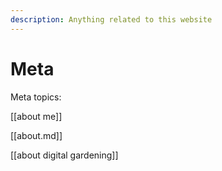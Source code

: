 ```yaml
---
description: Anything related to this website
---
```


# Meta

Meta topics:

[[about me]]

[[about.md]]

[[about digital gardening]]







